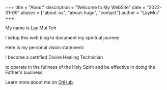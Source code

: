 +++
title = "About"
description = "Welcome to My WebSite"
date = "2022-01-09"
aliases = ["about-us", "about-hugo", "contact"]
author = "LayMui"
+++

My name is Lay Mui Toh

I setup this web blog to document my spiritual journey 

Here is my personal vision statement: 

I become a certified Divine Healing Technician 

to operate in the fullness of the Holy Spirit and be effective in doing the Father's business.


Learn more about me on [GitHub](https://github.com/LayMui/).
